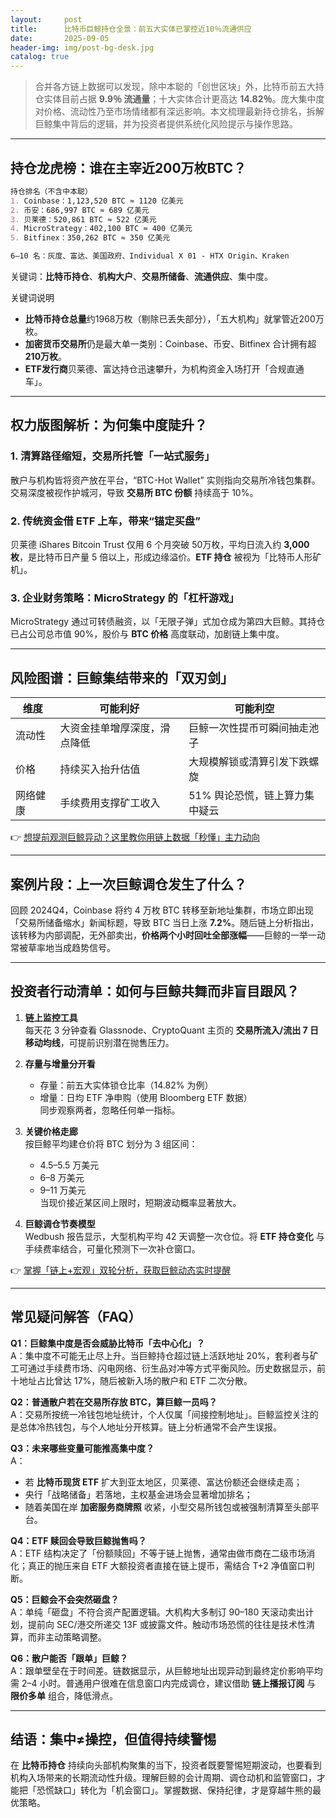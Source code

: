 ```yaml
---
layout:     post
title:      比特币巨鲸持仓全景：前五大实体已掌控近10％流通供应
date:       2025-09-05
header-img: img/post-bg-desk.jpg
catalog: true
---
```


> 合并各方链上数据可以发现，除中本聪的「创世区块」外，比特币前五大持仓实体目前占据 **9.9％ 流通量**；十大实体合计更高达 **14.82％**。庞大集中度对价格、流动性乃至市场情绪都有深远影响。本文梳理最新持仓排名，拆解巨鲸集中背后的逻辑，并为投资者提供系统化风险提示与操作思路。

---

## 持仓龙虎榜：谁在主宰近200万枚BTC？

```markdown
持仓排名（不含中本聪）
1. Coinbase：1,123,520 BTC ≈ 1120 亿美元  
2. 币安：686,997 BTC ≈ 689 亿美元  
3. 贝莱德：520,861 BTC ≈ 522 亿美元  
4. MicroStrategy：402,100 BTC ≈ 400 亿美元  
5. Bitfinex：350,262 BTC ≈ 350 亿美元  

6–10 名：灰度、富达、美国政府、Individual X 01 - HTX Origin、Kraken
```

关键词：**比特币持仓**、**机构大户**、**交易所储备**、**流通供应**、集中度。

关键词说明  
- **比特币持仓总量**约1968万枚（剔除已丢失部分），「五大机构」就掌管近200万枚。  
- **加密货币交易所**仍是最大单一类别：Coinbase、币安、Bitfinex 合计拥有超 **210万枚**。  
- **ETF发行商**贝莱德、富达持仓迅速攀升，为机构资金入场打开「合规直通车」。

---

## 权力版图解析：为何集中度陡升？

### 1. 清算路径缩短，交易所托管「一站式服务」  
散户与机构皆将资产放在平台，“BTC-Hot Wallet” 实则指向交易所冷钱包集群。交易深度被视作护城河，导致 **交易所 BTC 份额** 持续高于 10%。

### 2. 传统资金借 ETF 上车，带来“锚定买盘”  
贝莱德 iShares Bitcoin Trust 仅用 6 个月突破 50万枚，平均日流入约 **3,000 枚**，是比特币日产量 5 倍以上，形成边缘溢价。**ETF 持仓** 被视为「比特币人形矿机」。

### 3. 企业财务策略：MicroStrategy 的「杠杆游戏」  
MicroStrategy 通过可转债融资，以「无限子弹」式加仓成为第四大巨鲸。其持仓已占公司总市值 90%，股价与 **BTC 价格** 高度联动，加剧链上集中度。

---

## 风险图谱：巨鲸集结带来的「双刃剑」

| 维度 | 可能利好 | 可能利空 |
| --- | --- | --- |
| 流动性 | 大资金挂单增厚深度，滑点降低 | 巨鲸一次性提币可瞬间抽走池子 |
| 价格 | 持续买入抬升估值 | 大规模解锁或清算引发下跌螺旋 |
| 网络健康 | 手续费用支撑矿工收入 | 51% 舆论恐慌，链上算力集中疑云 |

👉 [想提前观测巨鲸异动？这里教你用链上数据「秒懂」主力动向](https://okxdog.com/)

---

## 案例片段：上一次巨鲸调仓发生了什么？

回顾 2024Q4，Coinbase 将约 4 万枚 BTC 转移至新地址集群，市场立即出现「交易所储备缩水」新闻标题，导致 BTC 当日上涨 **7.2%**。随后链上分析指出，该转移为内部调配，无外部卖出，**价格两个小时回吐全部涨幅**——巨鲸的一举一动常被草率地当成趋势信号。

---

## 投资者行动清单：如何与巨鲸共舞而非盲目跟风？

1. **链上监控工具**  
   每天花 3 分钟查看 Glassnode、CryptoQuant 主页的 **交易所流入/流出 7 日移动均线**，可提前识别潜在抛售压力。

2. **存量与增量分开看**  
   - 存量：前五大实体锁仓比率（14.82% 为例）  
   - 增量：日均 ETF 净申购（使用 Bloomberg ETF 数据）  
   同步观察两者，忽略任何单一指标。

3. **关键价格走廊**  
   按巨鲸平均建仓价将 BTC 划分为 3 组区间：  
   - 4.5–5.5 万美元  
   - 6–8 万美元  
   - 9–11 万美元  
   当现价接近某区间上限时，短期波动概率显著放大。

4. **巨鲸调仓节奏模型**  
   Wedbush 报告显示，大型机构平均 42 天调整一次仓位。将 **ETF 持仓变化** 与手续费率结合，可量化预测下一次补仓窗口。

👉 [掌握「链上+宏观」双轮分析，获取巨鲸动态实时提醒](https://okxdog.com/)

---

## 常见疑问解答（FAQ）

**Q1：巨鲸集中度是否会威胁比特币「去中心化」？**  
A：集中度不可能无止尽上升。当巨鲸持仓超过链上活跃地址 20%，套利者与矿工可通过手续费市场、闪电网络、衍生品对冲等方式平衡风险。历史数据显示，前十地址占比曾达 17%，随后被新入场的散户和 ETF 二次分散。

**Q2：普通散户若在交易所存放 BTC，算巨鲸一员吗？**  
A：交易所按统一冷钱包地址统计，个人仅属「间接控制地址」。巨鲸监控关注的是总体冷热钱包，与个人地址分开核算。链上分析通常不会产生误报。

**Q3：未来哪些变量可能推高集中度？**  
A：  
- 若 **比特币现货 ETF** 扩大到亚太地区，贝莱德、富达份额还会继续走高；  
- 央行「战略储备」若落地，主权基金进场会显著增加排名；  
- 随着美国在岸 **加密服务商牌照** 收紧，小型交易所钱包或被强制清算至头部平台。

**Q4：ETF 赎回会导致巨鲸抛售吗？**  
A：ETF 结构决定了「份额赎回」不等于链上抛售，通常由做市商在二级市场消化；真正的抛压来自 ETF 大额投资者直接在链上提币，需结合 T+2 净值窗口判断。

**Q5：巨鲸会不会突然砸盘？**  
A：单纯「砸盘」不符合资产配置逻辑。大机构大多制订 90–180 天滚动卖出计划，提前向 SEC/港交所递交 13F 或披露文件。触动市场恐慌的往往是技术性清算，而非主动策略调整。

**Q6：散户能否「跟单」巨鲸？**  
A：跟单壁垒在于时间差。链数据显示，从巨鲸地址出现异动到最终定价影响平均需 2–4 小时。普通用户很难在信息窗口内完成调仓，建议借助 **链上播报订阅** 与 **限价多单** 组合，降低滑点。

---

## 结语：集中≠操控，但值得持续警惕

在 **比特币持仓** 持续向头部机构聚集的当下，投资者既要警惕短期波动，也要看到机构入场带来的长期流动性升级。理解巨鲸的会计周期、调仓动机和监管窗口，才能把「恐慌缺口」转化为「机会窗口」。掌握数据、保持纪律，才是穿越牛熊的最优策略。